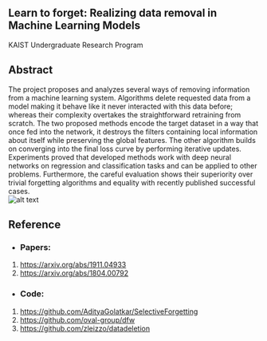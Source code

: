 ## Learn to forget: Realizing data removal in Machine Learning Models
KAIST Undergraduate Research Program

## Abstract
The project proposes and analyzes several ways of removing information from a machine learning system. Algorithms delete requested data from a model making it behave like it never interacted with this data before; whereas their complexity overtakes the straightforward retraining from scratch. The two proposed methods encode the target dataset in a way that once fed into the network, it destroys the filters containing local information about itself while preserving the global features. The other algorithm builds on converging into the final loss curve by performing iterative updates. Experiments proved that developed methods work with deep neural networks on regression and classification tasks and can be applied to other problems. Furthermore, the careful evaluation shows their superiority over trivial forgetting algorithms and equality with recently published successful cases. \
![alt text](https://github.com/zero-or-one/URP-Summer-Fall-2021/blob/main/abstact-img.PNG)

## Reference
* ### Papers:
1. https://arxiv.org/abs/1911.04933
2. https://arxiv.org/abs/1804.00792

* ### Code: 
1. https://github.com/AdityaGolatkar/SelectiveForgetting
2. https://github.com/oval-group/dfw
3. https://github.com/zleizzo/datadeletion
